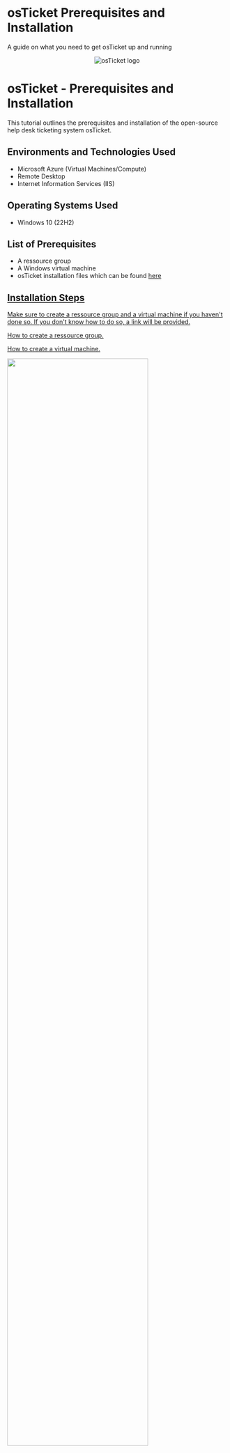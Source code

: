 # osTicket Prerequisites and Installation
A guide on what you need to get osTicket up and running

<p align="center">
<img src="https://i.imgur.com/Clzj7Xs.png" alt="osTicket logo"/>
</p>

<h1>osTicket - Prerequisites and Installation</h1>
This tutorial outlines the prerequisites and installation of the open-source help desk ticketing system osTicket.<br />


<h2>Environments and Technologies Used</h2>

- Microsoft Azure (Virtual Machines/Compute)
- Remote Desktop
- Internet Information Services (IIS)

<h2>Operating Systems Used </h2>

- Windows 10</b> (22H2)

<h2>List of Prerequisites</h2>

- A ressource group
- A Windows virtual machine
- osTicket installation files which can be found <a href="https://drive.google.com/uc?export=download&id=1b3RBkXTLNGXbibeMuAynkfzdBC1NnqaD">here



<h2>Installation Steps</h2>

<p>Make sure to create a ressource group and a virtual machine if you haven't done so. If you don't know how to do so, a link will be provided. 
<p></p><a href="https://drive.google.com/uc?export=download&id=1b3RBkXTLNGXbibeMuAynkfzdBC1NnqaD"> How to create a ressource group.

<p></p><a href="https://drive.google.com/uc?export=download&id=1b3RBkXTLNGXbibeMuAynkfzdBC1NnqaD"> How to create a virtual machine.</p>


<p>
<img src="https://i.imgur.com/jkDDYDx.png" height="80%" width="80%"
</p>
<p>
Once you have your virtual machine up and running, go ahead and open up "Microsoft edge" and copy/paste the osTicket installation files. Download the files and save them on your desktop.
</p>
<br />

<p>
<img src="https://i.imgur.com/jkDDYDx.png" height="80%" width="80%"
</p>
<p>
Once the files have been downloaded, right click and select "extract all".
</p>
<br />

<p>
<img src="https://i.imgur.com/xFOutQE.png" heigh="80%" width="80%"
</p>
<p>
On the next screen, set the destination to the desktop by clicking "browse" and navigating until you find the desktop. Afterwards, click "select folder"
</p>
<br />

<p>
<img src="https://i.imgur.com/8AdlXf2.png" height="80%" width="80%"
</p>
<p>
Leave the extracted folder aside for now and search for "Control Panel" on the windows search bar at the bottom. From there, find "Programs" and then "Programs and features".
<br />

<p>
<img src="https://i.imgur.com/8AdlXf2.png" height="80%" width="80%"
</p>
<p>
On the lefthand side of the window, find "turn windows features on or off" and click on it. Fullscreen the window and find the "Internet Information Services" and click the little plus button next to it. Notice that "World Wide Web Services" and "Application Developemtn Features" are already turned on, do not mess with them. Keep going until you find "CGI". Go ahead and turn that on and press "ok". A window should've popped up saying that it's installing the features. Wait for it to finish and then press "close".You can now exit the "Windows Features" window.
<br />

<p>
<img src="https://i.imgur.com/8AdlXf2.png" height="80%" width="80%"
</p>
<p>
Back to the osTicket installation folder, install "VC_Redist.x86", "rewrite_amd64_en-US" and "PHPManagerForIIS_V1.5.0". These three should install instantly with no issues.

<p>
<img src="https://i.imgur.com/8AdlXf2.png" height="80%" width="80%"
</p>
<p>
Next, Install "mysql-5.5.62-win32". Click "next", accept the terms in the liscense agreement and click "next". Click "typical" when choosing the setup type, and click "Install". Make sure that "Launch the MSQ Installation Wizard" box is checked and press "finish".
<br />

<p>
<img src="https://i.imgur.com/8AdlXf2.png" height="80%" width="80%"
</p>
<p>
A new window should've been opened. Press "Next" to continue. On the next page, press "standard configuration" and press "next". Press next again, making sure "Install as a windows service" box is checked.
<br />

<p>
<img src="https://i.imgur.com/8AdlXf2.png" height="80%" width="80%"
</p>
<p>
On this screen, go ahead and enter a password that's easy to remember. For this example, we will be using "root". If you want, you can also open "notepad" to write the info down. Note that the username is "Root". Press "next" and on the following screen, hit "execute". Wait for stuff to be installed and press "finish".
<br />

<p>
<img src="https://i.imgur.com/8AdlXf2.png" height="80%" width="80%"
</p>
<p>
On your keyboard, press the "windows key" and "e" simultanously to open file explorer. From there, navigate to "This PC". After, press the c:/ drive "Windows (C:)". From here, Go ahead and create a new folder by right-clicking inside the folder until you see "new" and then "folder". Name it "PHP". Do not close the window.
<br />

<p>
<img src="https://i.imgur.com/8AdlXf2.png" height="80%" width="80%"
</p>
<p>
Back to the osTicket installation folder, extract "upload" in the same folder. Navigate to the newly extracted files and rename "upload" to "osTicket" written exactly like that. Copy the file and navigate the (c:) drive until you reach "inethub". Click on it and find "wwwroot". Click on it and paste the folder copied earlier. Afterwards, navigate the folder until you find "include/ost-sample-config.php". Remove the "sample" so it becomes "include/ost-config.php". Afterwards, right click the file and hit "propreties", find the "security" section and find "advanced" and click "disable inheritance". Click the second option when prompted.
<br />

<p>
<img src="https://i.imgur.com/8AdlXf2.png" height="80%" width="80%"
</p>
<p>
After, click "add", "select and principal" and for the "object name" type in "Everyone". Press "ok". Press on "full control" and press "ok". Exit out of that window and press "apply" and "ok".
<br />

<p>
<img src="https://i.imgur.com/8AdlXf2.png" height="80%" width="80%"
</p>
<p>
On the search bar, type in "IIS" as an admin.
<br />

<p>
<img src="https://i.imgur.com/8AdlXf2.png" height="80%" width="80%"
</p>
<p>
Find "CGI" and click on it.
<br />

<p>
<img src="https://i.imgur.com/8AdlXf2.png" height="80%" width="80%"
</p>
<p>
Find "PHP manager" and register. 
<br />

<p>
<img src="https://i.imgur.com/8AdlXf2.png" height="80%" width="80%"
</p>
<p>
For the path, navigate to where we created and installed PHP earlier. (c:\PHP\php-cgi.exe). Navigate until you find the executable. Press "ok" Stop and start the server.
<br />


<p>
<img src="https://i.imgur.com/8AdlXf2.png" height="80%" width="80%"
</p>
<p>
Still in the same window, find "php extensions" and click on "enable or disable an extension". Find "php_imap.dll", "p0hp_intl.dll" and php_opcache.dll. Enable them by right-clicking and pressing "enable" on each of them. These are necessary to allow osTicket to run correctly.
<br />

<p>
<img src="https://i.imgur.com/8AdlXf2.png" height="80%" width="80%"
</p>
<p>
Afterwards, navigate the lefthand side until you find "osTicket". Click on it and browse. the osTicket site should've popped up.
<br />

<p>
<img src="https://i.imgur.com/8AdlXf2.png" height="80%" width="80%"
</p>
<p>
Click next a couple of times until you are greated with this page. Go ahead and name your helpdesk, and input an email. For the admin settings, Fill in your name and add an email different from the one used previously.
<br />

<p>
<img src="https://i.imgur.com/8AdlXf2.png" height="80%" width="80%"
</p>
<p>
For the database settings, the first two bars should've been already filled, don't touch them. For the MySQL database, enter "osTicket". For the MySQL Username and password, enter the configuration you created when installing MySQL, for this example, we used "Root" for both. Press "Install Now" and wait.
<br />

<p>
<img src="https://i.imgur.com/8AdlXf2.png" height="80%" width="80%"
</p>
<p>
For the database settings, the first two bars should've been already filled, don't touch them. For the MySQL database, enter "osTicket". For the MySQL Username and password, enter the configuration you created when installing MySQL, for this example, we used "Root" for both. Press "Install Now" and wait.
<br />

